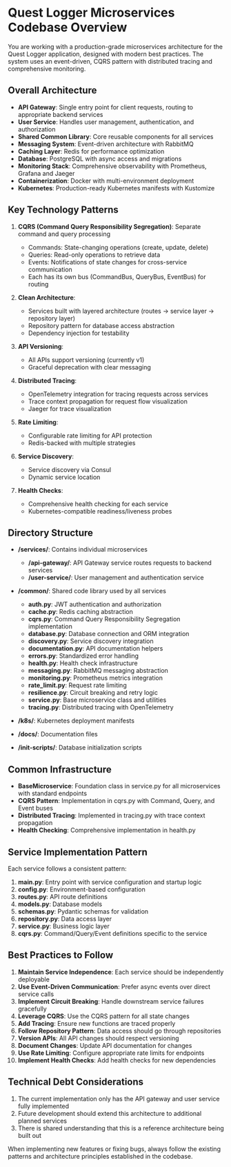 # Quest Logger Microservices Codebase Overview

You are working with a production-grade microservices architecture for the Quest Logger application, designed with modern best practices. The system uses an event-driven, CQRS pattern with distributed tracing and comprehensive monitoring.

## Overall Architecture

- **API Gateway**: Single entry point for client requests, routing to appropriate backend services
- **User Service**: Handles user management, authentication, and authorization
- **Shared Common Library**: Core reusable components for all services
- **Messaging System**: Event-driven architecture with RabbitMQ
- **Caching Layer**: Redis for performance optimization
- **Database**: PostgreSQL with async access and migrations
- **Monitoring Stack**: Comprehensive observability with Prometheus, Grafana and Jaeger
- **Containerization**: Docker with multi-environment deployment
- **Kubernetes**: Production-ready Kubernetes manifests with Kustomize

## Key Technology Patterns

1. **CQRS (Command Query Responsibility Segregation)**: Separate command and query processing
   - Commands: State-changing operations (create, update, delete)
   - Queries: Read-only operations to retrieve data
   - Events: Notifications of state changes for cross-service communication
   - Each has its own bus (CommandBus, QueryBus, EventBus) for routing

2. **Clean Architecture**:
   - Services built with layered architecture (routes → service layer → repository layer)
   - Repository pattern for database access abstraction
   - Dependency injection for testability

3. **API Versioning**:
   - All APIs support versioning (currently v1)
   - Graceful deprecation with clear messaging

4. **Distributed Tracing**:
   - OpenTelemetry integration for tracing requests across services
   - Trace context propagation for request flow visualization
   - Jaeger for trace visualization

5. **Rate Limiting**:
   - Configurable rate limiting for API protection
   - Redis-backed with multiple strategies

6. **Service Discovery**:
   - Service discovery via Consul
   - Dynamic service location

7. **Health Checks**:
   - Comprehensive health checking for each service
   - Kubernetes-compatible readiness/liveness probes

## Directory Structure

- **/services/**: Contains individual microservices
  - **/api-gateway/**: API Gateway service routes requests to backend services
  - **/user-service/**: User management and authentication service

- **/common/**: Shared code library used by all services
  - **auth.py**: JWT authentication and authorization
  - **cache.py**: Redis caching abstraction
  - **cqrs.py**: Command Query Responsibility Segregation implementation
  - **database.py**: Database connection and ORM integration
  - **discovery.py**: Service discovery integration
  - **documentation.py**: API documentation helpers
  - **errors.py**: Standardized error handling
  - **health.py**: Health check infrastructure
  - **messaging.py**: RabbitMQ messaging abstraction
  - **monitoring.py**: Prometheus metrics integration
  - **rate_limit.py**: Request rate limiting
  - **resilience.py**: Circuit breaking and retry logic
  - **service.py**: Base microservice class and utilities
  - **tracing.py**: Distributed tracing with OpenTelemetry

- **/k8s/**: Kubernetes deployment manifests
- **/docs/**: Documentation files
- **/init-scripts/**: Database initialization scripts

## Common Infrastructure

- **BaseMicroservice**: Foundation class in service.py for all microservices with standard endpoints
- **CQRS Pattern**: Implementation in cqrs.py with Command, Query, and Event buses
- **Distributed Tracing**: Implemented in tracing.py with trace context propagation
- **Health Checking**: Comprehensive implementation in health.py

## Service Implementation Pattern

Each service follows a consistent pattern:

1. **main.py**: Entry point with service configuration and startup logic
2. **config.py**: Environment-based configuration
3. **routes.py**: API route definitions
4. **models.py**: Database models
5. **schemas.py**: Pydantic schemas for validation
6. **repository.py**: Data access layer
7. **service.py**: Business logic layer
8. **cqrs.py**: Command/Query/Event definitions specific to the service

## Best Practices to Follow

1. **Maintain Service Independence**: Each service should be independently deployable
2. **Use Event-Driven Communication**: Prefer async events over direct service calls
3. **Implement Circuit Breaking**: Handle downstream service failures gracefully
4. **Leverage CQRS**: Use the CQRS pattern for all state changes
5. **Add Tracing**: Ensure new functions are traced properly
6. **Follow Repository Pattern**: Data access should go through repositories
7. **Version APIs**: All API changes should respect versioning
8. **Document Changes**: Update API documentation for changes
9. **Use Rate Limiting**: Configure appropriate rate limits for endpoints
10. **Implement Health Checks**: Add health checks for new dependencies

## Technical Debt Considerations

1. The current implementation only has the API gateway and user service fully implemented
2. Future development should extend this architecture to additional planned services
3. There is shared understanding that this is a reference architecture being built out

When implementing new features or fixing bugs, always follow the existing patterns and architecture principles established in the codebase.
